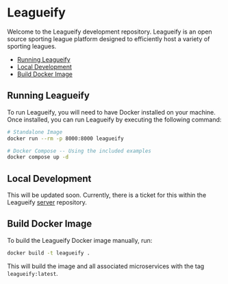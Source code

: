 # Leagueify

Welcome to the Leagueify development repository. Leagueify is an open source sporting league platform designed to efficiently host a variety of sporting leagues.

- [Running Leagueify](#running-leagueify)
- [Local Development](#local-development)
- [Build Docker Image](#build-docker-image)

## Running Leagueify

To run Leagueify, you will need to have Docker installed on your machine. Once installed, you can run Leagueify by executing the following command:
```bash
# Standalone Image
docker run --rm -p 8000:8000 leagueify

# Docker Compose -- Using the included examples
docker compose up -d
```

## Local Development

This will be updated soon. Currently, there is a ticket for this within the Leagueify [server][leagueify-server-link] repository.

## Build Docker Image

To build the Leagueify Docker image manually, run:

```bash
docker build -t leagueify .
```

This will build the image and all associated microservices with the tag `leagueify:latest`.

[leagueify-server-link]: https://github.com/Leagueify/server
